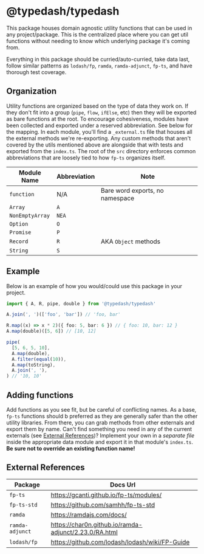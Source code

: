 # @typedash/typedash

This package houses domain agnostic utility functions that can be used in any project/package. This is the centralized place where you can get util
functions without needing to know which underlying package it's coming from.

Everything in this package should be curried/auto-curried, take data last, follow similar patterns as `lodash/fp`, `ramda`, `ramda-adjunct`, `fp-ts`,
and have thorough test coverage.


## Organization

Utility functions are organized based on the type of data they work on. If they don't fit into a group (`pipe`, `flow`, `ifElse`, etc) then they will be exported as bare functions at the root. To encourage cohesiveness, modules have been collected and exported under a reserved abbreviation. See below for the mapping. In each module, you'll find a `_external.ts` file that houses all the external methods we're re-exporting. Any custom methods that aren't covered by the utils mentioned above are alongside that with tests and exported from the `index.ts`. The root of the `src` directory enforces common abbreviations that are loosely tied to how `fp-ts` organizes itself.

| Module Name     | Abbreviation | Note                            |
| --------------- | ------------ | ------------------------------- |
| `function`      | N/A          | Bare word exports, no namespace |
| `Array`         | `A`          |                                 |
| `NonEmptyArray` | `NEA`        |                                 |
| `Option`        | `O`          |                                 |
| `Promise`       | `P`          |                                 |
| `Record`        | `R`          | AKA `Object` methods            |
| `String`        | `S`          |                                 |

## Example

Below is an example of how you would/could use this package in your project.

```ts
import { A, R, pipe, double } from '@typedash/typedash'

A.join(', ')(['foo', 'bar']) // 'foo, bar'

R.map((x) => x * 2)({ foo: 5, bar: 6 }) // { foo: 10, bar: 12 }
A.map(double)([5, 6]) // [10, 12]

pipe(
  [5, 6, 5, 10],
  A.map(double),
  A.filter(equal(10)),
  A.map(toString),
  A.join(', '),
) // '10, 10'
```

## Adding functions

Add functions as you see fit, but be careful of conflicting names. As a base, `fp-ts` functions should b preferred as they are generally safer than the other utility libraries. From there, you can grab methods from other externals and export them by name. Can't find something you need in any of the current externals (see [External References](#external-references))? Implement your own in a _separate file_ inside the appropriate data module and export it in that module's `index.ts`. **Be sure not to override an existing function name!**

## External References

| Package         | Docs Url                                              |
| --------------- | ----------------------------------------------------- |
| `fp-ts`         | https://gcanti.github.io/fp-ts/modules/               |
| `fp-ts-std`     | https://github.com/samhh/fp-ts-std                    |
| `ramda`         | https://ramdajs.com/docs/                             |
| `ramda-adjunct` | https://char0n.github.io/ramda-adjunct/2.23.0/RA.html |
| `lodash/fp`     | https://github.com/lodash/lodash/wiki/FP-Guide        |
